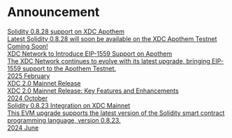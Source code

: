 
# Announcement

<div class="doc-announce">
        <a href="./#">
        <div>
            <div class="announce-title">Solidity 0.8.28 support on XDC Apothem</div>
            <div class="announce-desc">Latest Solidity 0.8.28 will soon be available on the XDC Apothem Testnet</div>
        </div>
        <span class="announce-date">Coming Soon!</span>
    </a>
    <a href="https://www.xdc.dev/xinfin_xdc_network/xdc-network-to-introduce-eip-1559-support-on-apothem-testnet-cl4">
        <div>
            <div class="announce-title">XDC Network to Introduce EIP-1559 Support on Apothem</div>
            <div class="announce-desc">The XDC Network continues to evolve with its latest upgrade, bringing EIP-1559 support to the Apothem Testnet.</div>
        </div>
        <span class="announce-date">2025 February</span>
    </a>    
    <a href="https://www.xdc.dev/anilchinchawale/xdpos-20-mainnet-release-key-features-and-enhancements-eeo">
        <div>
            <div class="announce-title">XDC 2.0 Mainnet Release</div>
            <div class="announce-desc">XDC 2.0 Mainnet Release: Key Features and Enhancements</div>
        </div>
        <span class="announce-date">2024 October</span>
    </a>
    <a href="https://www.xdc.dev/anilchinchawale/stay-ahead-xdc-network-prepares-for-evm-0823-integration-on-xdc-mainnet-upgrade-details-inside-5nj">
        <div>
            <div class="announce-title">Solidity 0.8.23 Integration on XDC Mainnet </div>
            <div class="announce-desc">This EVM upgrade supports the latest version of the Solidity smart contract programming language, version 0.8.23.</div>
        </div>
        <span class="announce-date">2024 June</span>
    </a>
</div>
